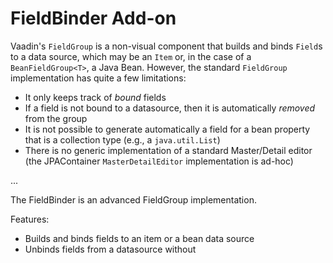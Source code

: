 # FieldBinder Add-on

Vaadin's `FieldGroup` is a non-visual component that builds and binds `Field`s to a data source, which may be an `Item` or, in the case of a `BeanFieldGroup<T>`, a Java Bean.
However, the standard `FieldGroup` implementation has quite a few limitations:

* It only keeps track of *bound* fields
* If a field is not bound to a datasource, then it is automatically *removed* from the group
* It is not possible to generate automatically a field for a bean property that is a collection type (e.g., a `java.util.List`)
* There is no generic implementation of a standard Master/Detail editor (the JPAContainer `MasterDetailEditor` implementation is ad-hoc)

...

The FieldBinder is an advanced FieldGroup implementation.
 


Features:

* Builds and binds fields to an item or a bean data source
* Unbinds fields from a datasource without 